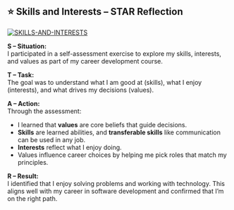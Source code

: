 ## ⭐ Skills and Interests – STAR Reflection

<a href="https://ibb.co/LhcHKpkH"><img src="https://i.ibb.co/931SPY8S/SKILLS-AND-INTERESTS.png" alt="SKILLS-AND-INTERESTS" border="0"></a>

**S – Situation:**  
I participated in a self-assessment exercise to explore my skills, interests, and values as part of my career development course.

**T – Task:**  
The goal was to understand what I am good at (skills), what I enjoy (interests), and what drives my decisions (values).

**A – Action:**  
Through the assessment:  
- I learned that **values** are core beliefs that guide decisions.  
- **Skills** are learned abilities, and **transferable skills** like communication can be used in any job.  
- **Interests** reflect what I enjoy doing.  
- Values influence career choices by helping me pick roles that match my principles.

**R – Result:**  
I identified that I enjoy solving problems and working with technology. This aligns well with my career in software development and confirmed that I’m on the right path.
